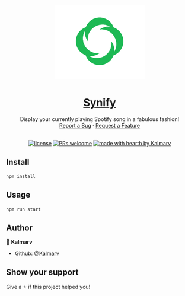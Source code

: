 <h1 align="center">
  <a href="https://synify.app/">
    <img src="./synify_logo.png" alt="Logo" height="200">
  </a>
</h1>

<div align="center">
  <a href="https://synify.app/">
    <h1>Synify</h1>
  </a>
  Display your currently playing Spotify song in a fabulous fashion!
  <br />
  <a href="https://github.com/Kalmarv/Synify/issues">Report a Bug</a>
  ·
  <a href="https://github.com/Kalmarv/Synify/issues">Request a Feature</a>
</div>
<br />
<div align="center">

[![license](https://img.shields.io/github/license/Kalmarv/Synify?label=license&style=flat-square)](LICENSE)
[![PRs welcome](https://img.shields.io/badge/PRs-welcome-ff69b4.svg?style=flat-square)](https://github.com/Kalmarv/Synify/issues)
[![made with hearth by Kalmarv](https://img.shields.io/badge/made%20with%20%E2%99%A5%20by-Kalmarv-ff1414.svg?style=flat-square)](https://github.com/Kalmarv)

</div>

## Install

```sh
npm install
```

## Usage

```sh
npm run start
```

## Author

👤 **Kalmarv**

- Github: [@Kalmarv](https://github.com/Kalmarv)

## Show your support

Give a ⭐️ if this project helped you!

